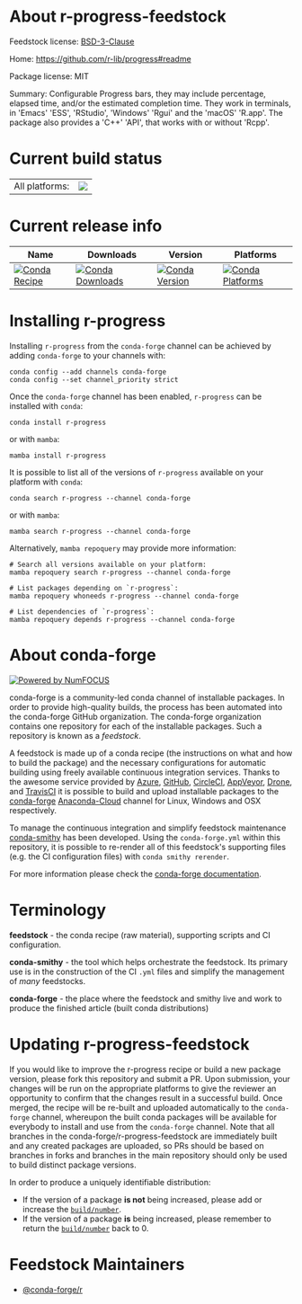 About r-progress-feedstock
==========================

Feedstock license: [BSD-3-Clause](https://github.com/conda-forge/r-progress-feedstock/blob/main/LICENSE.txt)

Home: https://github.com/r-lib/progress#readme

Package license: MIT

Summary: Configurable Progress bars, they may include percentage, elapsed time, and/or the estimated completion time. They work in terminals, in 'Emacs' 'ESS', 'RStudio', 'Windows' 'Rgui' and the 'macOS' 'R.app'. The package also provides a 'C++' 'API', that works with or without 'Rcpp'.

Current build status
====================


<table><tr><td>All platforms:</td>
    <td>
      <a href="https://dev.azure.com/conda-forge/feedstock-builds/_build/latest?definitionId=1466&branchName=main">
        <img src="https://dev.azure.com/conda-forge/feedstock-builds/_apis/build/status/r-progress-feedstock?branchName=main">
      </a>
    </td>
  </tr>
</table>

Current release info
====================

| Name | Downloads | Version | Platforms |
| --- | --- | --- | --- |
| [![Conda Recipe](https://img.shields.io/badge/recipe-r--progress-green.svg)](https://anaconda.org/conda-forge/r-progress) | [![Conda Downloads](https://img.shields.io/conda/dn/conda-forge/r-progress.svg)](https://anaconda.org/conda-forge/r-progress) | [![Conda Version](https://img.shields.io/conda/vn/conda-forge/r-progress.svg)](https://anaconda.org/conda-forge/r-progress) | [![Conda Platforms](https://img.shields.io/conda/pn/conda-forge/r-progress.svg)](https://anaconda.org/conda-forge/r-progress) |

Installing r-progress
=====================

Installing `r-progress` from the `conda-forge` channel can be achieved by adding `conda-forge` to your channels with:

```
conda config --add channels conda-forge
conda config --set channel_priority strict
```

Once the `conda-forge` channel has been enabled, `r-progress` can be installed with `conda`:

```
conda install r-progress
```

or with `mamba`:

```
mamba install r-progress
```

It is possible to list all of the versions of `r-progress` available on your platform with `conda`:

```
conda search r-progress --channel conda-forge
```

or with `mamba`:

```
mamba search r-progress --channel conda-forge
```

Alternatively, `mamba repoquery` may provide more information:

```
# Search all versions available on your platform:
mamba repoquery search r-progress --channel conda-forge

# List packages depending on `r-progress`:
mamba repoquery whoneeds r-progress --channel conda-forge

# List dependencies of `r-progress`:
mamba repoquery depends r-progress --channel conda-forge
```


About conda-forge
=================

[![Powered by
NumFOCUS](https://img.shields.io/badge/powered%20by-NumFOCUS-orange.svg?style=flat&colorA=E1523D&colorB=007D8A)](https://numfocus.org)

conda-forge is a community-led conda channel of installable packages.
In order to provide high-quality builds, the process has been automated into the
conda-forge GitHub organization. The conda-forge organization contains one repository
for each of the installable packages. Such a repository is known as a *feedstock*.

A feedstock is made up of a conda recipe (the instructions on what and how to build
the package) and the necessary configurations for automatic building using freely
available continuous integration services. Thanks to the awesome service provided by
[Azure](https://azure.microsoft.com/en-us/services/devops/), [GitHub](https://github.com/),
[CircleCI](https://circleci.com/), [AppVeyor](https://www.appveyor.com/),
[Drone](https://cloud.drone.io/welcome), and [TravisCI](https://travis-ci.com/)
it is possible to build and upload installable packages to the
[conda-forge](https://anaconda.org/conda-forge) [Anaconda-Cloud](https://anaconda.org/)
channel for Linux, Windows and OSX respectively.

To manage the continuous integration and simplify feedstock maintenance
[conda-smithy](https://github.com/conda-forge/conda-smithy) has been developed.
Using the ``conda-forge.yml`` within this repository, it is possible to re-render all of
this feedstock's supporting files (e.g. the CI configuration files) with ``conda smithy rerender``.

For more information please check the [conda-forge documentation](https://conda-forge.org/docs/).

Terminology
===========

**feedstock** - the conda recipe (raw material), supporting scripts and CI configuration.

**conda-smithy** - the tool which helps orchestrate the feedstock.
                   Its primary use is in the construction of the CI ``.yml`` files
                   and simplify the management of *many* feedstocks.

**conda-forge** - the place where the feedstock and smithy live and work to
                  produce the finished article (built conda distributions)


Updating r-progress-feedstock
=============================

If you would like to improve the r-progress recipe or build a new
package version, please fork this repository and submit a PR. Upon submission,
your changes will be run on the appropriate platforms to give the reviewer an
opportunity to confirm that the changes result in a successful build. Once
merged, the recipe will be re-built and uploaded automatically to the
`conda-forge` channel, whereupon the built conda packages will be available for
everybody to install and use from the `conda-forge` channel.
Note that all branches in the conda-forge/r-progress-feedstock are
immediately built and any created packages are uploaded, so PRs should be based
on branches in forks and branches in the main repository should only be used to
build distinct package versions.

In order to produce a uniquely identifiable distribution:
 * If the version of a package **is not** being increased, please add or increase
   the [``build/number``](https://docs.conda.io/projects/conda-build/en/latest/resources/define-metadata.html#build-number-and-string).
 * If the version of a package **is** being increased, please remember to return
   the [``build/number``](https://docs.conda.io/projects/conda-build/en/latest/resources/define-metadata.html#build-number-and-string)
   back to 0.

Feedstock Maintainers
=====================

* [@conda-forge/r](https://github.com/conda-forge/r/)

